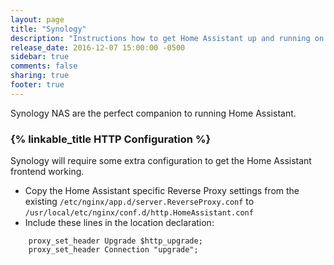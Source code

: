 ```yaml
---
layout: page
title: "Synology"
description: "Instructions how to get Home Assistant up and running on Synology"
release_date: 2016-12-07 15:00:00 -0500
sidebar: true
comments: false
sharing: true
footer: true
---
```


Synology NAS are the perfect companion to running Home Assistant.

### {% linkable_title HTTP Configuration %}

Synology will require some extra configuration to get the Home Assistant frontend working.

- Copy the Home Assistant specific Reverse Proxy settings from the existing `/etc/nginx/app.d/server.ReverseProxy.conf` to `/usr/local/etc/nginx/conf.d/http.HomeAssistant.conf`
- Include these lines in the location declaration:

```
    proxy_set_header Upgrade $http_upgrade;
    proxy_set_header Connection "upgrade";
```

